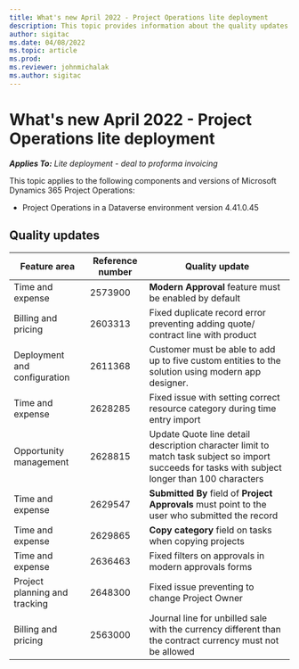 ```yaml
---
title: What's new April 2022 - Project Operations lite deployment
description: This topic provides information about the quality updates that are available in the April 2022 release of Project Operations lite deployment.
author: sigitac
ms.date: 04/08/2022
ms.topic: article
ms.prod:
ms.reviewer: johnmichalak 
ms.author: sigitac
---
```


# What's new April 2022 - Project Operations lite deployment

_**Applies To:** Lite deployment - deal to proforma invoicing_

This topic applies to the following components and versions of Microsoft Dynamics 365 Project Operations:

- Project Operations in a Dataverse environment version 4.41.0.45

## Quality updates

| Feature area | Reference number | Quality update |
| --- | --- | --- |
| Time and expense | 2573900 | **Modern Approval** feature must be enabled by default |
| Billing and pricing | 2603313 | Fixed duplicate record error preventing adding quote/ contract line with product |
| Deployment and configuration | 2611368 | Customer must be able to add up to five custom entities to the solution using modern app designer. |
| Time and expense | 2628285 | Fixed issue with setting correct resource category during time entry import |
| Opportunity management| 2628815 | Update Quote line detail description character limit to match task subject so import succeeds for tasks with subject longer than 100 characters |
| Time and expense| 2629547 | **Submitted By** field of **Project Approvals** must point to the user who submitted the record |
| Time and expense| 2629865 | **Copy category** field on tasks when copying projects |
| Time and expense| 2636463 | Fixed filters on approvals in modern approvals forms|
| Project planning and tracking | 2648300 | Fixed issue preventing to change Project Owner|
| Billing and pricing | 2563000 | Journal line for unbilled sale with the currency different than the contract currency must not be allowed|

